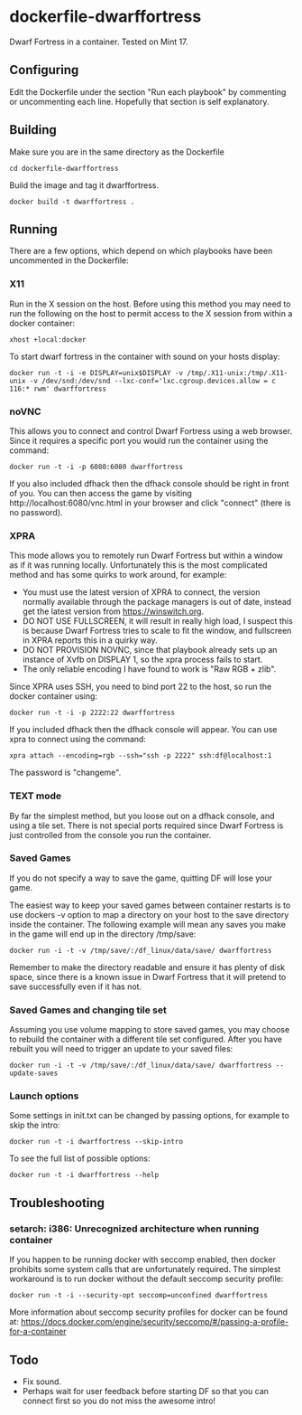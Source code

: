 dockerfile-dwarffortress
========================

Dwarf Fortress in a container. Tested on Mint 17.

Configuring
-----------

Edit the Dockerfile under the section "Run each playbook" by commenting or uncommenting each line. Hopefully that section is self explanatory.

Building
--------

Make sure you are in the same directory as the Dockerfile

    cd dockerfile-dwarffortress

Build the image and tag it dwarffortress.

    docker build -t dwarffortress .

Running
-------

There are a few options, which depend on which playbooks have been uncommented in the Dockerfile:

### X11 ###

Run in the X session on the host. Before using this method you may need to run the following on the host to permit access to the X session from within a docker container:

    xhost +local:docker

To start dwarf fortress in the container with sound on your hosts display:

    docker run -t -i -e DISPLAY=unix$DISPLAY -v /tmp/.X11-unix:/tmp/.X11-unix -v /dev/snd:/dev/snd --lxc-conf='lxc.cgroup.devices.allow = c 116:* rwm' dwarffortress

### noVNC ###

This allows you to connect and control Dwarf Fortress using a web browser. Since it requires a specific port you would run the container using the command:

    docker run -t -i -p 6080:6080 dwarffortress

If you also included dfhack then the dfhack console should be right in front of you. You can then access the game by visiting http://localhost:6080/vnc.html in your browser and click "connect" (there is no password).

### XPRA ###

This mode allows you to remotely run Dwarf Fortress but within a window as if it was running locally. Unfortunately this is the most complicated method and has some quirks to work around, for example:

* You must use the latest version of XPRA to connect, the version normally available through the package managers is out of date, instead get the latest version from https://winswitch.org.
* DO NOT USE FULLSCREEN, it will result in really high load, I suspect this is because Dwarf Fortress tries to scale to fit the window, and fullscreen in XPRA reports this in a quirky way.
* DO NOT PROVISION NOVNC, since that playbook already sets up an instance of Xvfb on DISPLAY 1, so the xpra process fails to start.
* The only reliable encoding I have found to work is "Raw RGB + zlib".

Since XPRA uses SSH, you need to bind port 22 to the host, so run the docker container using:

    docker run -t -i -p 2222:22 dwarffortress

If you included dfhack then the dfhack console will appear. You can use xpra to connect using the command:

    xpra attach --encoding=rgb --ssh="ssh -p 2222" ssh:df@localhost:1

The password is "changeme".

### TEXT mode ###

By far the simplest method, but you loose out on a dfhack console, and using a tile set. There is not special ports required since Dwarf Fortress is just controlled from the console you run the container.

### Saved Games ###

If you do not specify a way to save the game, quitting DF will lose your game.

The easiest way to keep your saved games between container restarts is to use dockers -v option to map a directory on your host to the save directory inside the container. The following example will mean any saves you make in the game will end up in the directory /tmp/save:

    docker run -i -t -v /tmp/save/:/df_linux/data/save/ dwarffortress

Remember to make the directory readable and ensure it has plenty of disk space, since there is a known issue in Dwarf Fortress that it will pretend to save successfully even if it has not.

### Saved Games and changing tile set ###

Assuming you use volume mapping to store saved games, you may choose to rebuild the container with a different tile set configured. After you have rebuilt you will need to trigger an update to your saved files:

    docker run -i -t -v /tmp/save/:/df_linux/data/save/ dwarffortress --update-saves

### Launch options ###

Some settings in init.txt can be changed by passing options, for example to skip the intro:

    docker run -t -i dwarffortress --skip-intro

To see the full list of possible options:

    docker run -t -i dwarffortress --help

Troubleshooting
---------------
### setarch: i386: Unrecognized architecture when running container ###

If you happen to be running docker with seccomp enabled, then docker prohibits some system calls that are unfortunately required. The simplest workaround is to run docker without the default seccomp security profile:

    docker run -t -i --security-opt seccomp=unconfined dwarffortress

More information about seccomp security profiles for docker can be found at: https://docs.docker.com/engine/security/seccomp/#/passing-a-profile-for-a-container

Todo
----

* Fix sound.
* Perhaps wait for user feedback before starting DF so that you can connect first so you do not miss the awesome intro!